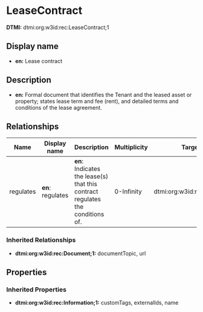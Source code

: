 # LeaseContract
**DTMI:** dtmi:org:w3id:rec:LeaseContract;1
## Display name
- **en:** Lease contract
## Description
- **en:** Formal document that identifies the Tenant and the leased asset or property; states lease term and fee (rent), and detailed terms and conditions of the lease agreement.
## Relationships
|Name|Display name|Description|Multiplicity|Target|Properties|Writable|
|-|-|-|-|-|-|-|
|regulates|**en**: regulates|**en**: Indicates the lease(s) that this contract regulates the conditions of.|0-Infinity|dtmi:org:w3id:rec:Lease;1||True|
### Inherited Relationships
* **dtmi:org:w3id:rec:Document;1:** documentTopic, url
## Properties
### Inherited Properties
* **dtmi:org:w3id:rec:Information;1:** customTags, externalIds, name
